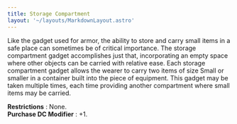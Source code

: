```yaml
---
title: Storage Compartment
layout: '~/layouts/MarkdownLayout.astro'
---
```

Like the gadget used for armor, the ability to store and carry small items in
a safe place can sometimes be of critical importance. The storage compartment
gadget accomplishes just that, incorporating an empty space where other
objects can be carried with relative ease. Each storage compartment gadget
allows the wearer to carry two items of size Small or smaller in a container
built into the piece of equipment. This gadget may be taken multiple times,
each time providing another compartment where small items may be carried.

**Restrictions** : None.  
**Purchase DC Modifier** : +1.

